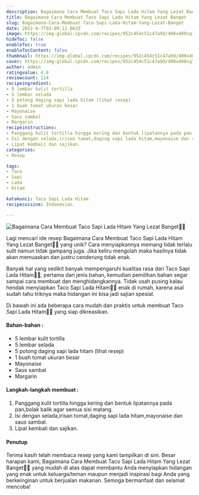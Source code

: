 ```yaml
---
description: Bagaimana Cara Membuat Taco Sapi Lada Hitam Yang Lezat Banget"
title: Bagaimana Cara Membuat Taco Sapi Lada Hitam Yang Lezat Banget
slug: Bagaimana-Cara-Membuat-Taco-Sapi-Lada-Hitam-Yang-Lezat-Banget
date: 2022-6-7T03:09:12.063Z
image: https://img-global.cpcdn.com/recipes/952c454c51c47a9d/400x400cq70/photo.jpg
hideToc: false
enableToc: true
enableTocContent: false
thumbnail: https://img-global.cpcdn.com/recipes/952c454c51c47a9d/400x400cq70/photo.jpg
cover: https://img-global.cpcdn.com/recipes/952c454c51c47a9d/400x400cq70/photo.jpg
author: admin
ratingvalue: 4.8
reviewcount: 124
recipeingredient:
- 5 lembar kulit tortilla
- 5 lembar selada
- 5 potong daging sapi lada hitam (lihat resep)
- 1 buah tomat ukuran besar
- Mayonaise
- Saus sambal
- Margarin
recipeinstructions:
- Panggang kulit tortilla hingga kering dan bentuk lipatannya pada pan,bolak balik agar semua sisi matang.
- Isi dengan selada,irisan tomat,daging sapi lada hitam,mayonaise dan saus sambal.
- Lipat kembali dan sajikan.
categories:
- Resep

tags:
- Taco
- Sapi
- Lada
- Hitam

katakunci: Taco Sapi Lada Hitam
recipecuisine: Indonesian

---
```


![Bagaimana Cara Membuat Taco Sapi Lada Hitam Yang Lezat Banget👩‍🍳](https://img-global.cpcdn.com/recipes/952c454c51c47a9d/400x400cq70/photo.jpg)

Lagi mencari ide resep Bagaimana Cara Membuat Taco Sapi Lada Hitam Yang Lezat Banget👩‍🍳 yang unik? Cara menyiapkannya memang tidak terlalu sulit namun tidak gampang juga. Jika keliru mengolah maka hasilnya tidak akan memuaskan dan justru cenderung tidak enak.

Banyak hal yang sedikit banyak mempengaruhi kualitas rasa dari Taco Sapi Lada Hitam👩‍🍳, pertama dari jenis bahan, kemudian pemilihan bahan segar sampai cara membuat dan menghidangkannya. Tidak usah pusing kalau hendak menyiapkan Taco Sapi Lada Hitam👩‍🍳 enak di rumah, karena asal sudah tahu triknya maka hidangan ini bisa jadi sajian spesial.

Di bawah ini ada beberapa cara mudah dan praktis untuk membuat Taco Sapi Lada Hitam👩‍🍳 yang siap dikreasikan.

<!--inarticleads1-->

#### Bahan-bahan :

- 5 lembar kulit tortilla
- 5 lembar selada
- 5 potong daging sapi lada hitam (lihat resep)
- 1 buah tomat ukuran besar
- Mayonaise
- Saus sambal
- Margarin

<!--inarticleads2-->

#### Langkah-langkah membuat :

1. Panggang kulit tortilla hingga kering dan bentuk lipatannya pada pan,bolak balik agar semua sisi matang.
1. Isi dengan selada,irisan tomat,daging sapi lada hitam,mayonaise dan saus sambal.
1. Lipat kembali dan sajikan.

#### Penutup

Terima kasih telah membaca resep yang kami tampilkan di sini. Besar harapan kami, Bagaimana Cara Membuat Taco Sapi Lada Hitam Yang Lezat Banget👩‍🍳 yang mudah di atas dapat membantu Anda menyiapkan hidangan yang enak untuk keluarga/teman maupun menjadi inspirasi bagi Anda yang berkeinginan untuk berjualan makanan. Semoga bermanfaat dan selamat mencoba!